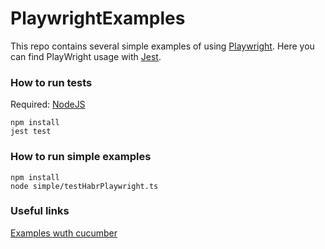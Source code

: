 # PlaywrightExamples

This repo contains several simple examples of using [Playwright](https://github.com/microsoft/playwright).
Here you can find PlayWright usage with [Jest](https://jestjs.io/).

### How to run tests
Required: [NodeJS](https://nodejs.org/en/)

```
npm install
jest test
```

### How to run simple examples

```
npm install
node simple/testHabrPlaywright.ts
```
### Useful links
[Examples wuth cucumber](https://github.com/fredericbonnet/instakittens-react-admin/tree/master/playwright) 
